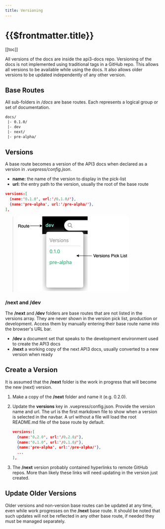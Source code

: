 ```yaml
---
title: Versioning
---
```


# {{$frontmatter.title}}

<TocHeader />
[[toc]]

All versions of the docs are inside the api3-docs repo. Versioning of the docs is not implemented using traditional tags in a GitHub repo. This allows all versions to be available while using the docs. It also allows older versions to be updated independently of any other version.

## Base Routes

All sub-folders in _/docs_ are base routes. Each represents a logical group or set of documentation.

```text
docs/
 |- 0.1.0/
 |- dev
 |- next/
 |- pre-alpha/
```

## Versions

A base route becomes a version of the API3 docs when declared as a version in _.vuepress/config.json_.

- **name:** the name of the version to display in the pick-list
- **url:** the entry path to the version, usually the root of the base route

```json
versions:[
  {name:'0.1.0', url:'/0.1.0/'},
  {name:'pre-alpha', url:'/pre-alpha/'},
],
```
  > ![picklist](./assets/img/version-picklist.png)

### /next and /dev

The **/next** and **/dev** folders are base routes that are not listed in the versions array. They are never shown in the version pick list, production or development. Access them by manually entering their base route name into the browser's URL bar.

- **/dev** a document set that speaks to the development environment used to create the API3 docs
- **/next** a working copy of the next API3 docs, usually converted to a new version when ready

## Create a Version

It is assumed that the **/next** folder is the work in progress that will become the new (next) version.

1. Make a copy of the **/next** folder and name it (e.g. 0.2.0).

1. Update the **versions** key in .vuepress/config.json. Provide the version name and url. The url is the first markdown file to show when a version is selected in the navbar. A url without a file will load the root README.md file of the base route by default.

    ```json
    versions:[
      {name:'0.2.0', url:'/0.2.0/'},
      {name:'0.1.0', url:'/0.1.0/'},
      {name:'pre-alpha', url:'/pre-alpha/'},
      ...
    ],
    ```

2. The **/next** version probably contained hyperlinks to remote GitHub repos. More than likely these links will need updating in the version just created.

## Update Older Versions

Older versions and non-version base routes can be updated at any time, even while work progresses on the **/next** base route. It should be noted that such updates will not be reflected in any other base route, if needed they must be managed separately.
